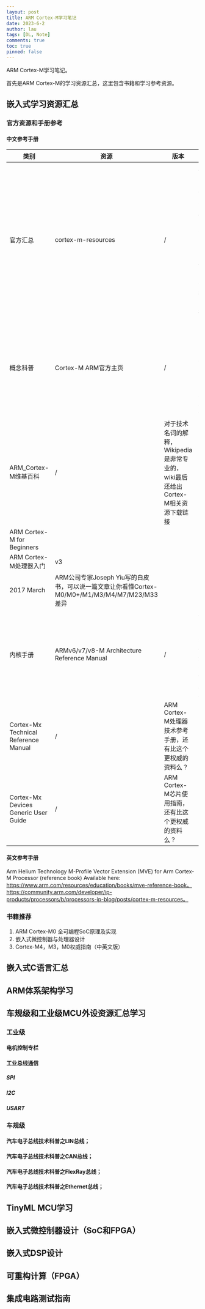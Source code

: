 ```yaml
---
layout: post
title: ARM Cortex-M学习笔记
date: 2023-6-2
author: lau
tags: [DL, Note]
comments: true
toc: true
pinned: false
---
```


ARM Cortex-M学习笔记。

<!-- more -->

首先是ARM Cortex-M的学习资源汇总，这里包含书籍和学习参考资源。

## 嵌入式学习资源汇总
### 官方资源和手册参考
#### 中文参考手册
| 类别                                   | 资源                                                                     | 版本                                                   | 短评                                                           |   |   |   |   |   |   |
|--------------------------------------|------------------------------------------------------------------------|------------------------------------------------------|--------------------------------------------------------------|---|---|---|---|---|---|
| 官方汇总                                 | cortex-m-resources                                                     | /                                                    | ARM公司专家Joseph Yiu收集整理的所有对开发者有用的官方Cortex-M资料链接（也包含极少数外部资源链接）  |   |   |   |   |   |   |
| 概念科普                                 | Cortex-M ARM官方主页                                                       | /                                                    | 最权威的Cortex-M资源来源，最新的Cortex-M技术应该从这里去找                        |   |   |   |   |   |   |
| ARM_Cortex-M维基百科                     | /                                                                      | 对于技术名词的解释，Wikipedia是非常专业的，wiki最后还给出Cortex-M相关资源下载链接  |                                                              |   |   |   |   |   |   |
| ARM Cortex-M for Beginners           |                                                                        |                                                      |                                                              |   |   |   |   |   |   |
| ARM Cortex-M处理器入门                    | v3                                                                     |                                                      |                                                              |   |   |   |   |   |   |
| 2017 March                           | ARM公司专家Joseph Yiu写的白皮书，可以说一篇文章让你看懂Cortex-M0/M0+/M1/M3/M4/M7/M23/M33差异  |                                                      |                                                              |   |   |   |   |   |   |
| 内核手册                                 | ARMv6/v7/v8-M Architecture Reference Manual                            | /                                                    | ARM Cortex-M内核架构参考手册，还有比这个更权威的资料么？                           |   |   |   |   |   |   |
| Cortex-Mx Technical Reference Manual | /                                                                      | ARM Cortex-M处理器技术参考手册，还有比这个更权威的资料么？                  |                                                              |   |   |   |   |   |   |
| Cortex-Mx Devices Generic User Guide | /                                                                      | ARM Cortex-M芯片使用指南，还有比这个更权威的资料么？                     |                                                              |   |   |   |   |   |   |

#### 英文参考手册
Arm Helium Technology M-Profile Vector Extension (MVE) for Arm Cortex-M Processor (reference book)
Available here: https://www.arm.com/resources/education/books/mve-reference-book。
https://community.arm.com/developer/ip-products/processors/b/processors-ip-blog/posts/cortex-m-resources。
### 书籍推荐
1. ARM Cortex-M0 全可编程SoC原理及实现
2. 嵌入式微控制器与处理器设计
3. Cortex-M4，M3，M0权威指南（中英文版）

## 嵌入式C语言汇总

## ARM体系架构学习

## 车规级和工业级MCU外设资源汇总学习

### 工业级

#### 电机控制专栏

#### 工业总线通信
##### SPI

##### I2C

##### USART

### 车规级

#### 汽车电子总线技术科普之LIN总线；

#### 汽车电子总线技术科普之CAN总线；

#### 汽车电子总线技术科普之FlexRay总线；

#### 汽车电子总线技术科普之Ethernet总线；


## TinyML MCU学习

## 嵌入式微控制器设计（SoC和FPGA）

## 嵌入式DSP设计

## 可重构计算（FPGA）

## 集成电路测试指南


